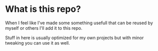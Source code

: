 # What is this repo?
When I feel like I've made some something usefull that can be reused by myself or others I'll add it to this repo.

Stuff in here is usually optimized for my own projects but with minor tweaking you can use it as well.
